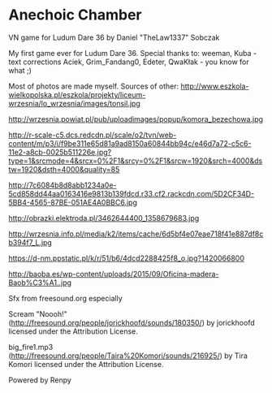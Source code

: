 # Anechoic Chamber
VN game for Ludum Dare 36 by Daniel "TheLaw1337" Sobczak

My first game ever for Ludum Dare 36.
Special thanks to:
weeman, Kuba - text corrections
Aciek, Grim_Fandang0, Edeter, QwaKłak - you know for what ;)

Most of photos are made myself. Sources of other:
http://www.eszkola-wielkopolska.pl/eszkola/projekty/liceum-wrzesnia/lo_wrzesnia/images/tonsil.jpg

http://wrzesnia.powiat.pl/pub/uploadimages/popup/komora_bezechowa.jpg

http://r-scale-c5.dcs.redcdn.pl/scale/o2/tvn/web-content/m/p3/i/f9be311e65d81a9ad8150a60844bb94c/e46d7a72-c5c6-11e2-a8cb-0025b511226e.jpg?type=1&srcmode=4&srcx=0%2F1&srcy=0%2F1&srcw=1920&srch=4000&dstw=1920&dsth=4000&quality=85

http://7c6084b8d8abb1234a0e-5cd858dd44aa0163416e9813b139fdcd.r33.cf2.rackcdn.com/5D2CF34D-5BB4-4565-87BE-051AE4A0BBC6.jpg

http://obrazki.elektroda.pl/3462644400_1358679683.jpg

http://wrzesnia.info.pl/media/k2/items/cache/6d5bf4e07eae718f41e887df8cb394f7_L.jpg

https://d-nm.ppstatic.pl/k/r/51/b6/4dcd2288425f8_o.jpg?1420066800

http://baoba.es/wp-content/uploads/2015/09/Oficina-madera-Baob%C3%A1..jpg


Sfx from freesound.org especially

Scream "Noooh!" (http://freesound.org/people/jorickhoofd/sounds/180350/) by jorickhoofd licensed under the Attribution License.

big_fire1.mp3 (http://freesound.org/people/Taira%20Komori/sounds/216925/) by Tira Komori licensed under the Attribution License.

Powered by Renpy

